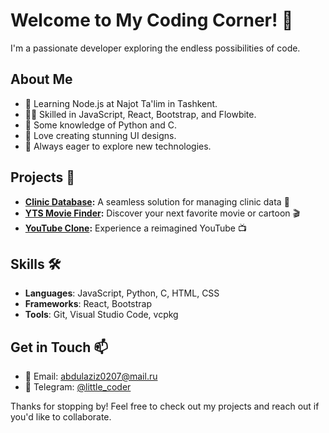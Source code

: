 # Welcome to My Coding Corner! 🌟

I'm a passionate developer exploring the endless possibilities of code.

## About Me

- 🌱 Learning Node.js at Najot Ta'lim in Tashkent.
- 👨‍💻 Skilled in JavaScript, React, Bootstrap, and Flowbite.
- 🐍 Some knowledge of Python and C.
- 🎨 Love creating stunning UI designs.
- 🚀 Always eager to explore new technologies.

## Projects 🚀

- **[Clinic Database](https://dafna.netlify.app/):** A seamless solution for managing clinic data 🏥
- **[YTS Movie Finder](https://ytsmoviefinder.netlify.app/):** Discover your next favorite movie or cartoon 🎬
- **[YouTube Clone](https://yutubclon.netlify.app/):** Experience a reimagined YouTube 📺

## Skills 🛠️

- **Languages**: JavaScript, Python, C, HTML, CSS
- **Frameworks**: React, Bootstrap
- **Tools**: Git, Visual Studio Code, vcpkg

## Get in Touch 📫

- 📧 Email: abdulaziz0207@mail.ru
- 💼 Telegram: [@little_coder](https://little_coder.t.me)

Thanks for stopping by! Feel free to check out my projects and reach out if you'd like to collaborate.
